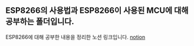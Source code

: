 <h2>ESP8266의 사용법과 ESP8266이 사용된 MCU에 대해 공부하는 폴더입니다.</h2>

ESP8266에 대해 공부한 내용을 정리한 노션 링크입니다.
<a href="https://www.notion.so/ESP8266-7f8c01f549db4d249cbd252e6f487dff">notion</a>